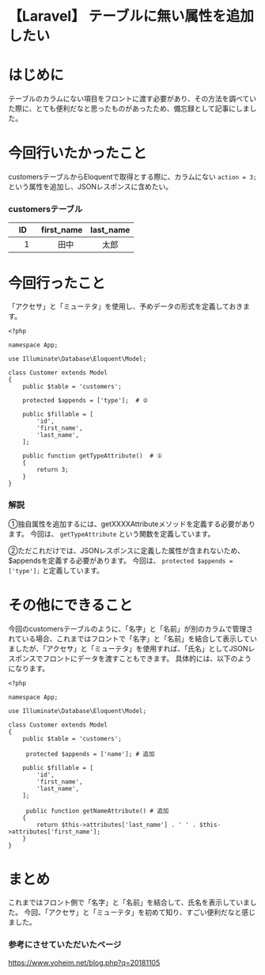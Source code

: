 # 【Laravel】 テーブルに無い属性を追加したい

# はじめに
テーブルのカラムにない項目をフロントに渡す必要があり、その方法を調べていた際に、とても便利だなと思ったものがあったため、備忘録として記事にしました。


# 今回行いたかったこと
customersテーブルからEloquentで取得とする際に、カラムにない
``
action = 3;
``
という属性を追加し、JSONレスポンスに含めたい。

### customersテーブル
| ID | first_name | last_name |
|:-:|:-:|:-:|
|　1　|　田中　|太郎|

# 今回行ったこと
「アクセサ」と「ミューテタ」を使用し、予めデータの形式を定義しておきます。

``` Laravel
<?php

namespace App;

use Illuminate\Database\Eloquent\Model;

class Customer extends Model
{
    public $table = 'customers';

    protected $appends = ['type'];  # ②

    public $fillable = [
        'id',
        'first_name',
        'last_name',
    ];

    public function getTypeAttribute()  # ①
    {
        return 3;
    }
}
```

### 解説
①独自属性を追加するには、getXXXXAttributeメソッドを定義する必要があります。
今回は、
``
getTypeAttribute
``
という関数を定義しています。

②ただこれだけでは、JSONレスポンスに定義した属性が含まれないため、$appendsを定義する必要があります。
今回は、
``
protected $appends = ['type'];
``
と定義しています。


# その他にできること
今回のcustomersテーブルのように、「名字」と「名前」が別のカラムで管理されている場合、これまではフロントで「名字」と「名前」を結合して表示していましたが、「アクセサ」と「ミューテタ」を使用すれば、「氏名」としてJSONレスポンスでフロントにデータを渡すこともできます。
具体的には、以下のようになります。

``` Laravel
<?php

namespace App;

use Illuminate\Database\Eloquent\Model;

class Customer extends Model
{
    public $table = 'customers';

     protected $appends = ['name']; # 追加

    public $fillable = [
        'id',
        'first_name',
        'last_name',
    ];

     public function getNameAttribute() # 追加
    {
        return $this->attributes['last_name'] . ' ' . $this->attributes['first_name'];
    }
}

```

# まとめ
これまではフロント側で「名字」と「名前」を結合して、氏名を表示していました。
今回、「アクセサ」と「ミューテタ」を初めて知り、すごい便利だなと感じました。


### 参考にさせていただいたページ
https://www.yoheim.net/blog.php?q=20181105